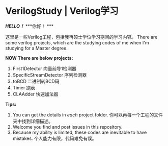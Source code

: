 # VerilogStudy | Verilog学习

***HELLO！***
***你好！ ***

这里是一些Verilog工程，包括我再硕士学位学习期间的学习内容。
There are some verilog projects, which are the studying codes of me when I'm studying for a Master degree.

**NOW There are below projects:**

1. First1Detector 向量前导1检测器
2. SpecificStreamDetector 序列检测器
3. toBCD 二进制转BCD码
4. Timer 跑表
5. CLAAdder 快速加法器

**Tips:**

1. You can get the details in *each* project folder.  你可以再每一个工程的文件夹中找到详细描述。
2. Welcome you find and post issues in this repository.
3. Because my ability is limited, these codes are inevitable to have mistakes. 个人能力有限，代码难免有误。
